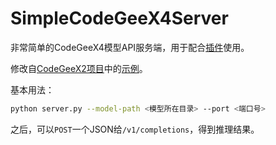 # SimpleCodeGeeX4Server
非常简单的CodeGeeX4模型API服务端，用于配合[插件](https://github.com/fluxlinkage/CodeGeeX4-QtCreator-Plugin)使用。

修改自[CodeGeeX2项目](https://github.com/THUDM/CodeGeeX2)中的[示例](https://github.com/THUDM/CodeGeeX2/blob/main/demo/run_demo.py)。

基本用法：

``` sh
python server.py --model-path <模型所在目录> --port <端口号>
```

之后，可以`POST`一个JSON给`/v1/completions`，得到推理结果。